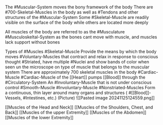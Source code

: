 The #Muscular-System moves the bony framework of the body
	There are #700-Skeletal-Muscles in the body as well as #Tendons and other structures of the #Muscular-System 
	Some #Skeletal-Muscle are readily visible on the surface of the body while others are located more deeply

All muscles of the body are referred to as the #Musculature
	#Musculoskeltal-System as the bones cant move with muscle, and muscles lack support without bones

Types of #Muscles 
	#Skeletal-Muscle 
		Provide the means by which the body moves
		#Voluntary-Muscles that contract and relax in response to conscious thought
		#Striated, have multiple #Nuclei and show bands of color when seen un the microscope
		on type of muscle that belongs to the muscular system
		There are approximately 700 skeletal muscles in the body
	#Cardiac-Muscle
		#Cardiac-Muscle of the [[Heart]] pumps [[Blood]] through the #Circulatory-System
		An #Involuntary-Muscle that is not under conscious control
	#Smooth-Muscle 
		#Involuntary-Muscle #Nonstriated-Muscles
		Form a continuous, thin layer around many organs and structures ( #[[Blood]]-Vessels, #Intestines, etc.)
	(Picture)
		![[Pasted image 20241125124559.png]]

[[Muscles of the Head and Neck]]
[[Muscles of the Shoulders, Chest, and Back]]
[[Muscles of the upper Extremity]]
[[Muscles of the Abdomen]]
[[Muscles of the lower Extremity]]











